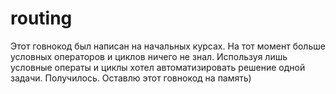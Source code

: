 # routing

Этот говнокод был написан на начальных курсах. На тот момент больше условных операторов и циклов ничего не знал.
Используя лишь условные операты и циклы хотел автоматизировать решение одной задачи. Получилось. Оставлю этот говнокод на память)
